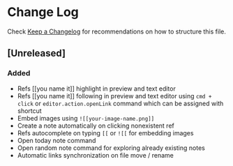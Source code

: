 # Change Log

Check [Keep a Changelog](http://keepachangelog.com/) for recommendations on how to structure this file.

## [Unreleased]
### Added
- Refs [[you name it]] highlight in preview and text editor
- Refs [[you name it]] following in preview and text editor using `cmd + click` or `editor.action.openLink` command which can be assigned with shortcut
- Embed images using `![[your-image-name.png]]`
- Create a note automatically on clicking nonexistent ref
- Refs autocomplete on typing `[[` or `![[` for embedding images
- Open today note command
- Open random note command for exploring already existing notes
- Automatic links synchronization on file move / rename
